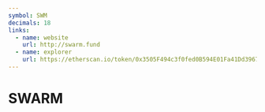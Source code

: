 ```yaml
---
symbol: SWM
decimals: 18
links:
  - name: website
    url: http://swarm.fund
  - name: explorer
    url: https://etherscan.io/token/0x3505F494c3f0fed0B594E01Fa41Dd3967645ca39
---
```


# SWARM

